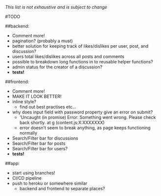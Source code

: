 *This list is not exhaustive and is subject to change*

#TODO

##backend:
- Comment more!
- pagination? (probably a must)
- better solution for keeping track of likes/dislikes per user, post, and discussion?
- users total likes/dislikes across all posts and comments
- possible to breakdown long functions in to reusable helper functions?
- admin status for the creator of a discussion?
- **tests!**

##frontend:
- Comment more!
- MAKE IT LOOK BETTER!
- inline style?
  - find out best practises etc...
- why does input field with password property give an error on submit?
  - 'Uncaught (in promise) Error: Something went wrong. Please check back shortly. at g (content.js:X:XXXXXXX)
  - error doesn't seem to break anything, as page keeps functioning normally
- Search/Filter bar for discussions
- Search/Filter bar for posts
- Search/Filter bar for users?
- **tests!**

##app:
- start using branches!
- CI/CD pipeline
- push to heroku or somewhere similar
  - backend and frontend to separate places?